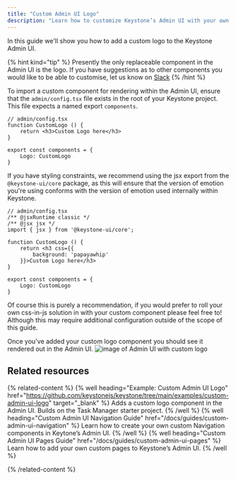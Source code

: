 ```yaml
---
title: "Custom Admin UI Logo"
description: "Learn how to customize Keystone’s Admin UI with your own logo."
---
```


In this guide we'll show you how to add a custom logo to the Keystone Admin UI.

{% hint kind="tip" %}
Presently the only replaceable component in the Admin UI is the logo. If you have suggestions as to other components you would like to be able to customise, let us know on [Slack](https://community.keystonejs.com)
{% /hint %}

To import a custom component for rendering within the Admin UI, ensure that the `admin/config.tsx` file exists in the root of your Keystone project.
This file expects a named export `components`.

```tsx
// admin/config.tsx
function CustomLogo () {
    return <h3>Custom Logo here</h3>
}

export const components = {
    Logo: CustomLogo
}
```

If you have styling constraints, we recommend using the jsx export from the `@keystone-ui/core` package, as this will ensure that the version of emotion you're using conforms with the version of emotion used internally within Keystone.

```tsx
// admin/config.tsx
/** @jsxRuntime classic */
/** @jsx jsx */
import { jsx } from '@keystone-ui/core';

function CustomLogo () {
    return <h3 css={{
        background: 'papayawhip'
    }}>Custom Logo here</h3>
}

export const components = {
    Logo: CustomLogo
}
```

Of course this is purely a recommendation, if you would prefer to roll your own css-in-js solution in with your custom component please feel free to! Although this may require additional configuration outside of the scope of this guide.

Once you've added your custom logo component you should see it rendered out in the Admin UI.
![image of Admin UI with custom logo](/assets/guides/custom-admin-ui-logo/custom-logo-result.png)

## Related resources

{% related-content %}
{% well 
heading="Example: Custom Admin UI Logo"
href="https://github.com/keystonejs/keystone/tree/main/examples/custom-admin-ui-logo"
target="_blank" %}
Adds a custom logo component in the Admin UI. Builds on the Task Manager starter project.
{% /well %}
{% well 
heading="Custom Admin UI Navigation Guide"
href="/docs/guides/custom-admin-ui-navigation" %}
Learn how to create your own custom Navigation components in Keytone’s Admin UI.
{% /well %}
{% well 
heading="Custom Admin UI Pages Guide"
href="/docs/guides/custom-admin-ui-pages" %}
Learn how to add your own custom pages to Keystone’s Admin UI.
{% /well %}

{% /related-content %}
